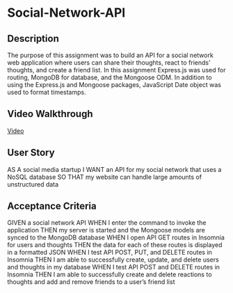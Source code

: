 # Social-Network-API

## Description
The purpose of this assignment was to build an API for a social network web application where users can share their thoughts, react to friends’ thoughts, and create a friend list. In this assignment Express.js was used for routing, MongoDB for database, and the Mongoose ODM. In addition to using the Express.js and Mongoose packages, JavaScript Date object was used to format timestamps.

## Video Walkthrough
[Video](https://app.castify.com/view/31c9abdc-96b5-4a35-9b70-874cfda3ba1c)

## User Story
AS A social media startup
I WANT an API for my social network that uses a NoSQL database
SO THAT my website can handle large amounts of unstructured data

## Acceptance Criteria
GIVEN a social network API
WHEN I enter the command to invoke the application
THEN my server is started and the Mongoose models are synced to the MongoDB database
WHEN I open API GET routes in Insomnia for users and thoughts
THEN the data for each of these routes is displayed in a formatted JSON
WHEN I test API POST, PUT, and DELETE routes in Insomnia
THEN I am able to successfully create, update, and delete users and thoughts in my database
WHEN I test API POST and DELETE routes in Insomnia
THEN I am able to successfully create and delete reactions to thoughts and add and remove friends to a user’s friend list